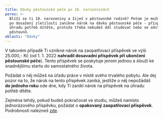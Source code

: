 ```yaml
---
title: Dávky pěstounské péče po 18. narozeninách
perex: >-
  Blíží se ti 18. narozeniny a žiješ v pěstounské rodině? Potom je možné, že ti
  po dosažení zletilosti zanikne nárok na dávku pěstounské péče - příspěvek na
  úhradu potřeb dítěte, protože třeba nebudeš dál studovat nebo se odstěhuješ od
  pěstounů.
oblasti: "Dávky"
---
```


<p>V takovém případě Ti vznikne nárok na zaopatřovací příspěvek ve výši 25.000,- Kč (od 1. 1. 2022 <strong>nahradil dosavadní příspěvek při ukončení pěstounské péče</strong>). Tento příspěvek se poskytuje jenom jednou a slouží ke snadnějšímu startu do samostatného života.</p><p>Požádat o něj můžeš na úřadu práce v místě svého trvalého pobytu. Ale dej pozor na to, že nárok na tento příspěvek zaniká, jestliže o něj nepožádáš <strong>do&nbsp;jednoho roku</strong> ode dne, kdy Ti zanikl nárok na příspěvek na úhradu potřeb dítěte.</p><p>Zejména tehdy, pokud budeš pokračovat ve studiu, můžeš namísto jednorázového příspěvku, požádat o <strong>opakovaný zaopatřovací příspěvek</strong>. Podrobnosti nalezneš <a href="https://deti.ochrance.cz/aktuality/odchazis-z-nahradni-rodinne-pece-nebo-ustavni-vychovy-protoze-jsi-oslavil-18-narozenin/" target="_blank">zde</a>.</p></div>

